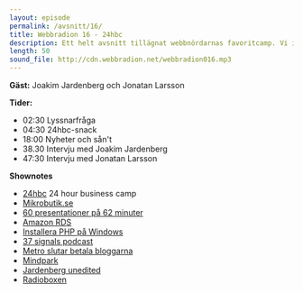 ```yaml
---
layout: episode
permalink: /avsnitt/16/
title: Webbradion 16 - 24hbc
description: Ett helt avsnitt tillägnat webbnördarnas favoritcamp. Vi intervjuar Joakim Jardenberg och Jonatan Larsson.
length: 50
sound_file: http://cdn.webbradion.net/webbradion016.mp3
---
```


**Gäst:** Joakim Jardenberg och Jonatan Larsson

**Tider:**

* 02:30 Lyssnarfråga
* 04:30 24hbc-snack
* 18:00 Nyheter och sån't
* 38.30 Intervju med Joakim Jardenberg
* 47:30 Intervju med Jonatan Larsson

**Shownotes**

* [24hbc](http://www.24hbc.com/) 24 hour business camp
* [Mikrobutik.se](http://mikrobutik.se/)
* [60 presentationer på 62 minuter](http://www.24hbc.com/2009/10/finalen-60-presentationer-pa-62-minuter.html)
* [Amazon RDS](http://developer.amazonwebservices.com/connect/kbcategory.jspa?categoryID=289)
* [Installera PHP på Windows](http://articles.sitepoint.com/article/php-windows-web-platform-installer)
* [37 signals podcast](http://37signals.com/svn/posts/1996-launch-the-debut-episode-of-the-37signals-podcast)
* [Metro slutar betala bloggarna](http://www.dagensmedia.se/nyheter/dig/article98050.ece)
* [Mindpark](http://www.mindpark.se/)
* [Jardenberg unedited](http://jardenberg.se)
* [Radioboxen](http://www.radioboxen.se)

